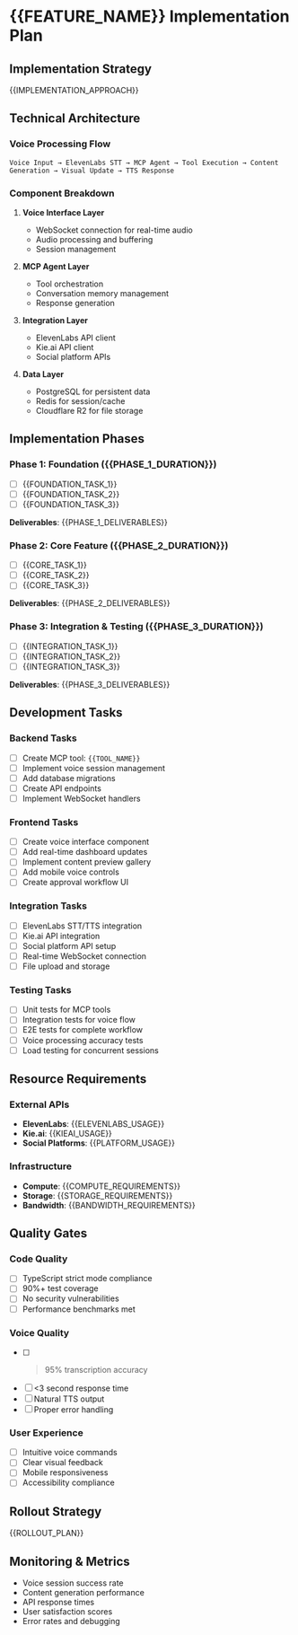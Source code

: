 # {{FEATURE_NAME}} Implementation Plan

## Implementation Strategy
{{IMPLEMENTATION_APPROACH}}

## Technical Architecture

### Voice Processing Flow
```
Voice Input → ElevenLabs STT → MCP Agent → Tool Execution → Content Generation → Visual Update → TTS Response
```

### Component Breakdown
1. **Voice Interface Layer**
   - WebSocket connection for real-time audio
   - Audio processing and buffering
   - Session management

2. **MCP Agent Layer** 
   - Tool orchestration
   - Conversation memory management
   - Response generation

3. **Integration Layer**
   - ElevenLabs API client
   - Kie.ai API client
   - Social platform APIs

4. **Data Layer**
   - PostgreSQL for persistent data
   - Redis for session/cache
   - Cloudflare R2 for file storage

## Implementation Phases

### Phase 1: Foundation ({{PHASE_1_DURATION}})
- [ ] {{FOUNDATION_TASK_1}}
- [ ] {{FOUNDATION_TASK_2}}
- [ ] {{FOUNDATION_TASK_3}}

**Deliverables**: {{PHASE_1_DELIVERABLES}}

### Phase 2: Core Feature ({{PHASE_2_DURATION}})
- [ ] {{CORE_TASK_1}}
- [ ] {{CORE_TASK_2}}
- [ ] {{CORE_TASK_3}}

**Deliverables**: {{PHASE_2_DELIVERABLES}}

### Phase 3: Integration & Testing ({{PHASE_3_DURATION}})
- [ ] {{INTEGRATION_TASK_1}}
- [ ] {{INTEGRATION_TASK_2}}
- [ ] {{INTEGRATION_TASK_3}}

**Deliverables**: {{PHASE_3_DELIVERABLES}}

## Development Tasks

### Backend Tasks
- [ ] Create MCP tool: `{{TOOL_NAME}}`
- [ ] Implement voice session management
- [ ] Add database migrations
- [ ] Create API endpoints
- [ ] Implement WebSocket handlers

### Frontend Tasks  
- [ ] Create voice interface component
- [ ] Add real-time dashboard updates
- [ ] Implement content preview gallery
- [ ] Add mobile voice controls
- [ ] Create approval workflow UI

### Integration Tasks
- [ ] ElevenLabs STT/TTS integration
- [ ] Kie.ai API integration  
- [ ] Social platform API setup
- [ ] Real-time WebSocket connection
- [ ] File upload and storage

### Testing Tasks
- [ ] Unit tests for MCP tools
- [ ] Integration tests for voice flow
- [ ] E2E tests for complete workflow
- [ ] Voice processing accuracy tests
- [ ] Load testing for concurrent sessions

## Resource Requirements

### External APIs
- **ElevenLabs**: {{ELEVENLABS_USAGE}}
- **Kie.ai**: {{KIEAI_USAGE}}
- **Social Platforms**: {{PLATFORM_USAGE}}

### Infrastructure
- **Compute**: {{COMPUTE_REQUIREMENTS}}
- **Storage**: {{STORAGE_REQUIREMENTS}}
- **Bandwidth**: {{BANDWIDTH_REQUIREMENTS}}

## Quality Gates

### Code Quality
- [ ] TypeScript strict mode compliance
- [ ] 90%+ test coverage
- [ ] No security vulnerabilities
- [ ] Performance benchmarks met

### Voice Quality
- [ ] >95% transcription accuracy
- [ ] <3 second response time
- [ ] Natural TTS output
- [ ] Proper error handling

### User Experience
- [ ] Intuitive voice commands
- [ ] Clear visual feedback
- [ ] Mobile responsiveness
- [ ] Accessibility compliance

## Rollout Strategy
{{ROLLOUT_PLAN}}

## Monitoring & Metrics
- Voice session success rate
- Content generation performance
- API response times
- User satisfaction scores
- Error rates and debugging